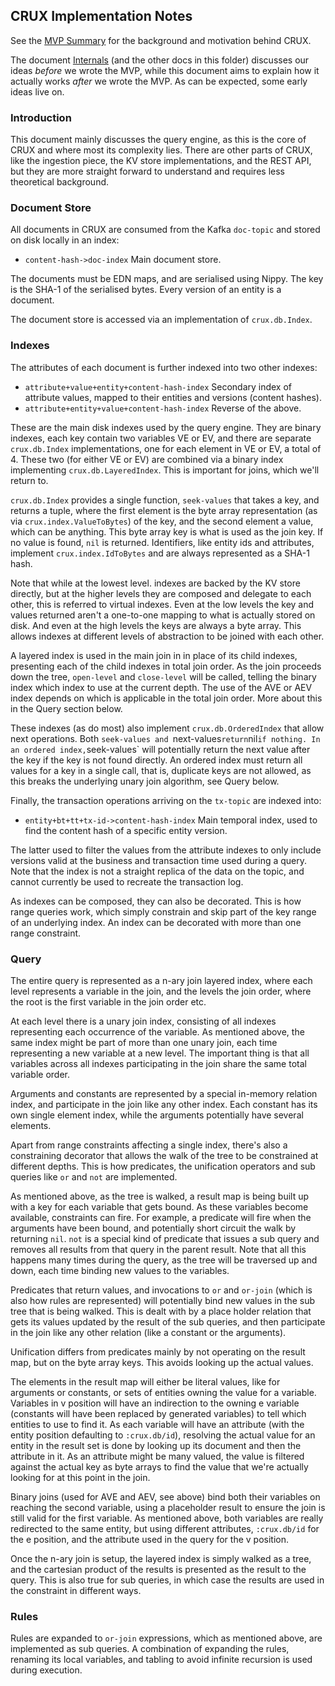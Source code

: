## CRUX Implementation Notes

See the [MVP Summary](mvp.md) for the background and motivation behind
CRUX.

The document [Internals](internals.md) (and the other docs in this
folder) discusses our ideas *before* we wrote the MVP, while this
document aims to explain how it actually works *after* we wrote the
MVP. As can be expected, some early ideas live on.

### Introduction

This document mainly discusses the query engine, as this is the core
of CRUX and where most its complexity lies. There are other parts of
CRUX, like the ingestion piece, the KV store implementations, and the
REST API, but they are more straight forward to understand and
requires less theoretical background.

### Document Store

All documents in CRUX are consumed from the Kafka `doc-topic` and
stored on disk locally in an index:

+ `content-hash->doc-index` Main document store.

The documents must be EDN maps, and are serialised using Nippy. The
key is the SHA-1 of the serialised bytes. Every version of an entity
is a document.

The document store is accessed via an implementation of
`crux.db.Index`.

### Indexes

The attributes of each document is further indexed into two other
indexes:

+ `attribute+value+entity+content-hash-index` Secondary index of
  attribute values, mapped to their entities and versions (content
  hashes).
+ `attribute+entity+value+content-hash-index` Reverse of the above.

These are the main disk indexes used by the query engine. They are
binary indexes, each key contain two variables VE or EV, and there are
separate `crux.db.Index` implementations, one for each element in VE
or EV, a total of 4. These two (for either VE or EV) are combined via
a binary index implementing `crux.db.LayeredIndex`. This is important
for joins, which we'll return to.

`crux.db.Index` provides a single function, `seek-values` that takes a
key, and returns a tuple, where the first element is the byte array
representation (as via `crux.index.ValueToBytes`) of the key, and the
second element a value, which can be anything. This byte array key is
what is used as the join key. If no value is found, `nil` is
returned. Identifiers, like entity ids and attributes, implement
`crux.index.IdToBytes` and are always represented as a SHA-1 hash.

Note that while at the lowest level. indexes are backed by the KV
store directly, but at the higher levels they are composed and
delegate to each other, this is referred to virtual indexes. Even at
the low levels the key and values returned aren't a one-to-one mapping
to what is actually stored on disk. And even at the high levels the
keys are always a byte array. This allows indexes at different levels
of abstraction to be joined with each other.

A layered index is used in the main join in in place of its child
indexes, presenting each of the child indexes in total join order. As
the join proceeds down the tree, `open-level` and `close-level` will
be called, telling the binary index which index to use at the current
depth. The use of the AVE or AEV index depends on which is applicable
in the total join order. More about this in the Query section below.

These indexes (as do most) also implement `crux.db.OrderedIndex` that
allow next operations. Both `seek-values and `next-values` return
`nil` if nothing. In an ordered index, `seek-values` will potentially
return the next value after the key if the key is not found
directly. An ordered index must return all values for a key in a
single call, that is, duplicate keys are not allowed, as this breaks
the underlying unary join algorithm, see Query below.

Finally, the transaction operations arriving on the `tx-topic` are
indexed into:

+ `entity+bt+tt+tx-id->content-hash-index` Main temporal index, used
  to find the content hash of a specific entity version.

The latter used to filter the values from the attribute indexes to
only include versions valid at the business and transaction time used
during a query. Note that the index is not a straight replica of the
data on the topic, and cannot currently be used to recreate the
transaction log.

As indexes can be composed, they can also be decorated. This is how
range queries work, which simply constrain and skip part of the key
range of an underlying index. An index can be decorated with more than
one range constraint.

### Query

The entire query is represented as a n-ary join layered index, where
each level represents a variable in the join, and the levels the join
order, where the root is the first variable in the join order etc.

At each level there is a unary join index, consisting of all indexes
representing each occurrence of the variable. As mentioned above, the
same index might be part of more than one unary join, each time
representing a new variable at a new level. The important thing is
that all variables across all indexes participating in the join share
the same total variable order.

Arguments and constants are represented by a special in-memory
relation index, and participate in the join like any other index. Each
constant has its own single element index, while the arguments
potentially have several elements.

Apart from range constraints affecting a single index, there's also a
constraining decorator that allows the walk of the tree to be
constrained at different depths. This is how predicates, the
unification operators and sub queries like `or` and `not` are
implemented.

As mentioned above, as the tree is walked, a result map is being built
up with a key for each variable that gets bound. As these variables
become available, constraints can fire. For example, a predicate will
fire when the arguments have been bound, and potentially short circuit
the walk by returning `nil`. `not` is a special kind of predicate that
issues a sub query and removes all results from that query in the
parent result. Note that all this happens many times during the query,
as the tree will be traversed up and down, each time binding new
values to the variables.

Predicates that return values, and invocations to `or` and `or-join`
(which is also how rules are represented) will potentially bind new
values in the sub tree that is being walked. This is dealt with by a
place holder relation that gets its values updated by the result of
the sub queries, and then participate in the join like any other
relation (like a constant or the arguments).

Unification differs from predicates mainly by not operating on the
result map, but on the byte array keys. This avoids looking up the
actual values.

The elements in the result map will either be literal values, like for
arguments or constants, or sets of entities owning the value for a
variable. Variables in v position will have an indirection to the
owning e variable (constants will have been replaced by generated
variables) to tell which entities to use to find it. As each variable
will have an attribute (with the entity position defaulting to
`:crux.db/id`), resolving the actual value for an entity in the result
set is done by looking up its document and then the attribute in
it. As an attribute might be many valued, the value is filtered
against the actual key as byte arrays to find the value that we're
actually looking for at this point in the join.

Binary joins (used for AVE and AEV, see above) bind both their
variables on reaching the second variable, using a placeholder result
to ensure the join is still valid for the first variable. As mentioned
above, both variables are really redirected to the same entity, but
using different attributes, `:crux.db/id` for the e position, and the
attribute used in the query for the v position.

Once the n-ary join is setup, the layered index is simply walked as a
tree, and the cartesian product of the results is presented as the
result to the query. This is also true for sub queries, in which case
the results are used in the constraint in different ways.

### Rules

Rules are expanded to `or-join` expressions, which as mentioned above,
are implemented as sub queries. A combination of expanding the rules,
renaming its local variables, and tabling to avoid infinite recursion
is used during execution.

